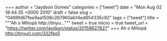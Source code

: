 
+++
author = "Jaydson Gomes"
categories = ["tweet"]
date = "Mon Aug 02 18:44:35 +0000 2010"
draft = false
slug = "0489fd67fee9aa1508c267960ab14ed854335c92"
tags = ["tweet"]
title = """Ah o Miliopã http://tinyu..."""
tweet = true
micro = true
tweet_url = "https://twitter.com/jaydson/status/20159627827"
+++
Ah o Miliopã http://tinyurl.com/332fkq5
